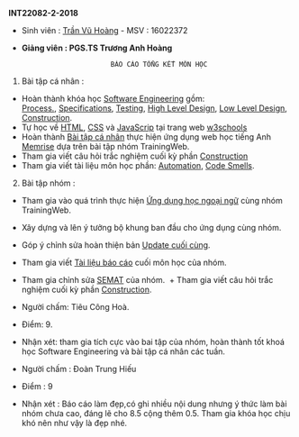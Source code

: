 **INT22082-2-2018**

+ Sinh viên : [Trần Vũ Hoàng](https://github.com/TranVuHoang)  - MSV : 16022372

+ **Giảng viên : PGS.TS Trương Anh Hoàng**
                                
                            BÁO CÁO TỔNG KẾT MÔN HỌC

1. Bài tập cá nhân :
  + Hoàn thành khóa học [Software Engineering](https://courses.edx.org/courses/course-v1:UBCx+SoftEng1x+1T2018/course/) gồm:             
 [Process.](https://github.com/truonganhhoang/INT2208-2-2018/blob/master/TranVuHoang/Process.png),
 [Specifications](https://github.com/truonganhhoang/INT2208-2-2018/blob/master/TranVuHoang/Specifications.png),
 [Testing](https://github.com/truonganhhoang/INT2208-2-2018/blob/master/TranVuHoang/Testing.png),
 [High Level Design](https://github.com/truonganhhoang/INT2208-2-2018/blob/master/TranVuHoang/High%20Level%20Design.png),
 [Low Level Design](https://github.com/truonganhhoang/INT2208-2-2018/blob/master/TranVuHoang/Low%20Level%20Design.png),
 [Construction](https://github.com/truonganhhoang/INT2208-2-2018/blob/master/TranVuHoang/Construction.png).
  + Tự học về [HTML](https://www.w3schools.com/html/default.asp), [CSS](https://www.w3schools.com/css/default.asp) và 
    [JavaScrip](https://www.w3schools.com/js/default.asp) tại trang web [w3schools](https://www.w3schools.com/js/default.asp)
  + Hoàn thành [Bài tập cá nhân](https://github.com/truonganhhoang/INT2208-2-2018/tree/master/TranVuHoang) thực hiện ứng dụng web học tiếng Anh [Memrise](https://www.memrise.com/) dựa trên bài tập nhóm TrainingWeb.
  + Tham gia viết câu hỏi trắc nghiệm cuối kỳ phần 
    [Construction](https://docs.google.com/spreadsheets/d/1nYhXQ4Zyw5RZxdw37dMWKhO-TpJ7bJgl2-mVbd6kjq4/edit#gid=53497746)
  + Tham gia viết tài liệu môn học phần: 
    [Automation](https://docs.google.com/document/d/1ZeJqF8DQVnt7jvckVnPp14eiHb8rsEVXdNw6jHuWMec/edit#heading=h.i8p1vhprjopo ), 
    [Code Smells](https://docs.google.com/document/d/1ZeJqF8DQVnt7jvckVnPp14eiHb8rsEVXdNw6jHuWMec/edit#heading=h.x5jzfha6cshw).

2. Bài tập nhóm :
  + Tham gia vào quá trình thực hiện [Ứng dụng học ngoại ngữ](https://github.com/truonganhhoang/INT2208-2-2018/tree/master/TranVuHoang/Memrise) cùng nhóm TrainingWeb.
  + Xây dựng và lên ý tưởng bộ khung ban đầu cho ứng dụng cùng nhóm.
  + Góp ý chỉnh sửa hoàn thiện bản [Update cuối cùng](https://github.com/truonganhhoang/INT2208-2-2018/tree/master/nhom-TrainingWeb).
  + Tham gia viết [Tài liệu báo cáo](https://drive.google.com/open?id=1GiTUaHDLzsQgJ__a02d9EzcgsQ7GNkjnNpHfBEne2wY ) cuối môn học của nhóm.
  + Tham gia chỉnh sửa [SEMAT]( https://drive.google.com/open?id=1morO_O0RKPnylfjxXBhJIBUIFtKugEdRLqVGfWTFDdg) của nhóm.
  + Tham gia viết câu hỏi trắc nghiệm cuối kỳ phần [Construction](https://docs.google.com/spreadsheets/d/1nYhXQ4Zyw5RZxdw37dMWKhO-TpJ7bJgl2-mVbd6kjq4/edit#gid=53497746).

+ Người chấm: Tiêu Công Hoà.
+ Điểm: 9.
+ Nhận xét: tham gia tích cực vào bai tập của nhóm, hoàn thành tốt khoá học Software Engineering và bài tập cá nhân các tuần.

+ Người chấm : Đoàn Trung Hiếu
+ Điểm : 9
+ Nhận xét : Báo cáo làm đẹp,có ghi nhiều nội dung nhưng ý thức làm bài nhóm chưa cao, đáng lẽ cho 8.5 cộng thêm 0.5. Tham gia khóa học chịu khó nên như vậy là đẹp nhé.
